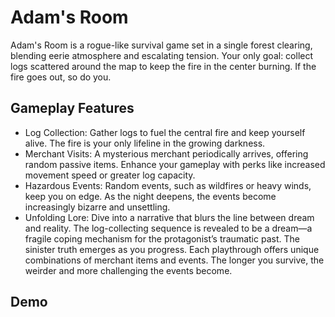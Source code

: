 # Adam's Room
Adam's Room is a rogue-like survival game set in a single forest clearing, blending eerie atmosphere and escalating tension. Your only goal: collect logs scattered around the map to keep the fire in the center burning. If the fire goes out, so do you.

## Gameplay Features
- Log Collection: Gather logs to fuel the central fire and keep yourself alive. The fire is your only lifeline in the growing darkness.
- Merchant Visits: A mysterious merchant periodically arrives, offering random passive items. Enhance your gameplay with perks like increased movement speed or greater log capacity.
- Hazardous Events: Random events, such as wildfires or heavy winds, keep you on edge. As the night deepens, the events become increasingly bizarre and unsettling.
- Unfolding Lore: Dive into a narrative that blurs the line between dream and reality. The log-collecting sequence is revealed to be a dream—a fragile coping mechanism for the protagonist’s traumatic past. The sinister truth emerges as you progress.
Each playthrough offers unique combinations of merchant items and events. The longer you survive, the weirder and more challenging the events become.

## Demo


